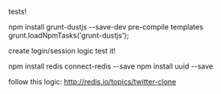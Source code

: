 tests!

npm install grunt-dustjs --save-dev
pre-compile templates
grunt.loadNpmTasks('grunt-dustjs');


create login/session logic
test it!

npm install redis connect-redis --save
npm install uuid --save

follow this logic: http://redis.io/topics/twitter-clone
